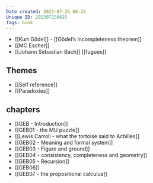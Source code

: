 ```yaml
---
Date created: 2023-07-25 06:25
Unique ID: 202307250625
Tags: book
---
```


- [[Kurt Gödel]] - [[Gödel’s Incompleteness theorem]]
- [[MC Escher]]
- [[Johann Sebastian Bach]] [[fugues]]


## Themes
- [[Self reference]]
- [[Paradoxies]] 
## chapters
- [[GEB - Introduction]] 
- [[GEB01 - the MU puzzle]]
- [[Lewis Carroll - what the tortoise said to Achilles]]
- [[GEB02 - Meaning and formal system]]
- [[GEB03 - Figure and ground]]
- [[GEB04 - consistency, completeness and geometry]]
- [[GEB05 - Recursion]]
- [[GEB06]]
- [[GEB07 - the propositional calculus]]